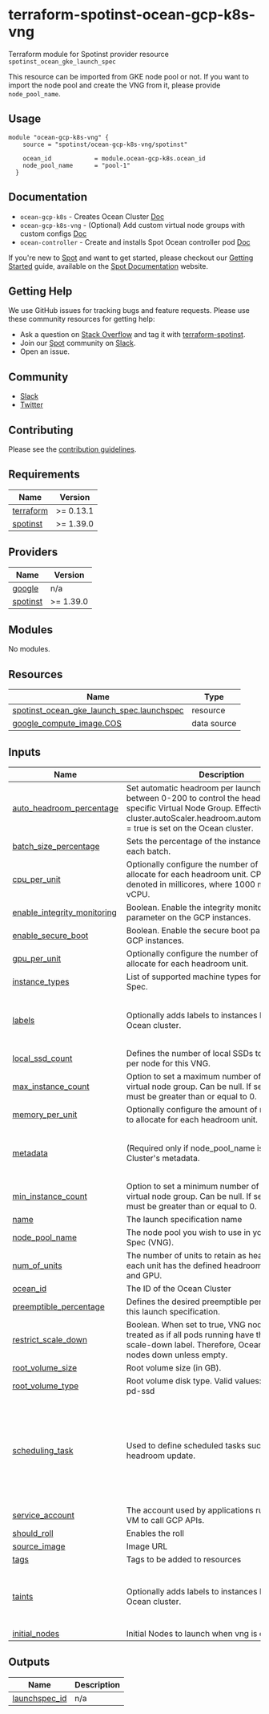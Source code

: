 # terraform-spotinst-ocean-gcp-k8s-vng
Terraform module for Spotinst provider resource `spotinst_ocean_gke_launch_spec`

This resource can be imported from GKE node pool or not. If you want to import the node pool and create the VNG from it, please provide `node_pool_name`.

## Usage
```hcl
module "ocean-gcp-k8s-vng" {
    source = "spotinst/ocean-gcp-k8s-vng/spotinst"

    ocean_id            = module.ocean-gcp-k8s.ocean_id
    node_pool_name      = "pool-1"
  }
```

## Documentation
* `ocean-gcp-k8s` - Creates Ocean Cluster [Doc](https://registry.terraform.io/modules/spotinst/ocean-gcp-k8s/spotinst/latest)
* `ocean-gcp-k8s-vng` - (Optional) Add custom virtual node groups with custom configs [Doc](https://registry.terraform.io/modules/spotinst/ocean-gcp-k8s-vng/spotinst/latest)
* `ocean-controller` - Create and installs Spot Ocean controller pod [Doc](https://registry.terraform.io/modules/spotinst/ocean-controller/spotinst/latest)


If you're new to [Spot](https://spot.io/) and want to get started, please checkout our [Getting Started](https://docs.spot.io/connect-your-cloud-provider/) guide, available on the [Spot Documentation](https://docs.spot.io/) website.

## Getting Help

We use GitHub issues for tracking bugs and feature requests. Please use these community resources for getting help:

- Ask a question on [Stack Overflow](https://stackoverflow.com/) and tag it with [terraform-spotinst](https://stackoverflow.com/questions/tagged/terraform-spotinst/).
- Join our [Spot](https://spot.io/) community on [Slack](http://slack.spot.io/).
- Open an issue.

## Community

- [Slack](http://slack.spot.io/)
- [Twitter](https://twitter.com/spot_hq/)

## Contributing

Please see the [contribution guidelines](CONTRIBUTING.md).
<!-- BEGIN_TF_DOCS -->
## Requirements

| Name | Version |
|------|---------|
| <a name="requirement_terraform"></a> [terraform](#requirement\_terraform) | >= 0.13.1 |
| <a name="requirement_spotinst"></a> [spotinst](#requirement\_spotinst) | >= 1.39.0 |

## Providers

| Name | Version |
|------|---------|
| <a name="provider_google"></a> [google](#provider\_google) | n/a |
| <a name="provider_spotinst"></a> [spotinst](#provider\_spotinst) | >= 1.39.0 |

## Modules

No modules.

## Resources

| Name | Type |
|------|------|
| [spotinst_ocean_gke_launch_spec.launchspec](https://registry.terraform.io/providers/spotinst/spotinst/latest/docs/resources/ocean_gke_launch_spec) | resource |
| [google_compute_image.COS](https://registry.terraform.io/providers/hashicorp/google/latest/docs/data-sources/compute_image) | data source |

## Inputs

| Name                                                                                                                    | Description                                                                                                                                                                                                                     | Type                                                                                                                                                                                                                                                      | Default | Required |
|-------------------------------------------------------------------------------------------------------------------------|---------------------------------------------------------------------------------------------------------------------------------------------------------------------------------------------------------------------------------|-----------------------------------------------------------------------------------------------------------------------------------------------------------------------------------------------------------------------------------------------------------|---------|:--------:|
| <a name="input_auto_headroom_percentage"></a> [auto\_headroom\_percentage](#input\_auto\_headroom\_percentage)          | Set automatic headroom per launch spec. Number between 0-200 to control the headroom % of the specific Virtual Node Group. Effective when cluster.autoScaler.headroom.automatic.is\_enabled = true is set on the Ocean cluster. | `number`                                                                                                                                                                                                                                                  | `null` | no |
| <a name="input_batch_size_percentage"></a> [batch\_size\_percentage](#input\_batch\_size\_percentage)                   | Sets the percentage of the instances to deploy in each batch.                                                                                                                                                                   | `number`                                                                                                                                                                                                                                                  | `20` | no |
| <a name="input_cpu_per_unit"></a> [cpu\_per\_unit](#input\_cpu\_per\_unit)                                              | Optionally configure the number of CPUs to allocate for each headroom unit. CPUs are denoted in millicores, where 1000 millicores = 1 vCPU.                                                                                     | `number`                                                                                                                                                                                                                                                  | `null` | no |
| <a name="input_enable_integrity_monitoring"></a> [enable\_integrity\_monitoring](#input\_enable\_integrity\_monitoring) | Boolean. Enable the integrity monitoring parameter on the GCP instances.                                                                                                                                                        | `bool`                                                                                                                                                                                                                                                    | `null` | no |
| <a name="input_enable_secure_boot"></a> [enable\_secure\_boot](#input\_enable\_secure\_boot)                            | Boolean. Enable the secure boot parameter on the GCP instances.                                                                                                                                                                 | `bool`                                                                                                                                                                                                                                                    | `null` | no |
| <a name="input_gpu_per_unit"></a> [gpu\_per\_unit](#input\_gpu\_per\_unit)                                              | Optionally configure the number of GPUS to allocate for each headroom unit.                                                                                                                                                     | `number`                                                                                                                                                                                                                                                  | `null` | no |
| <a name="input_instance_types"></a> [instance\_types](#input\_instance\_types)                                          | List of supported machine types for the Launch Spec.                                                                                                                                                                            | `list(string)`                                                                                                                                                                                                                                            | `null` | no |
| <a name="input_labels"></a> [labels](#input\_labels)                                                                    | Optionally adds labels to instances launched in an Ocean cluster.                                                                                                                                                               | <pre>list(object({<br>    key   = string<br>    value = string<br>  }))</pre>                                                                                                                                                                             | `null` | no |
| <a name="input_local_ssd_count"></a> [local\_ssd\_count](#input\_local\_ssd\_count)                                     | Defines the number of local SSDs to be attached per node for this VNG.                                                                                                                                                          | `number`                                                                                                                                                                                                                                                  | `null` | no |
| <a name="input_max_instance_count"></a> [max\_instance\_count](#input\_max\_instance\_count)                            | Option to set a maximum number of instances per virtual node group. Can be null. If set, the value must be greater than or equal to 0.                                                                                          | `number`                                                                                                                                                                                                                                                  | `1000` | no |
| <a name="input_memory_per_unit"></a> [memory\_per\_unit](#input\_memory\_per\_unit)                                     | Optionally configure the amount of memory (MiB) to allocate for each headroom unit.                                                                                                                                             | `number`                                                                                                                                                                                                                                                  | `null` | no |
| <a name="input_metadata"></a> [metadata](#input\_metadata)                                                              | (Required only if node\_pool\_name is not set) Cluster's metadata.                                                                                                                                                              | <pre>list(object({<br>    key   = string<br>    value = string<br>  }))</pre>                                                                                                                                                                             | `null` | no |
| <a name="input_min_instance_count"></a> [min\_instance\_count](#input\_min\_instance\_count)                            | Option to set a minimum number of instances per virtual node group. Can be null. If set, the value must be greater than or equal to 0.                                                                                          | `number`                                                                                                                                                                                                                                                  | `0` | no |
| <a name="input_name"></a> [name](#input\_name)                                                                          | The launch specification name                                                                                                                                                                                                   | `string`                                                                                                                                                                                                                                                  | `null` | no |
| <a name="input_node_pool_name"></a> [node\_pool\_name](#input\_node\_pool\_name)                                        | The node pool you wish to use in your Launch Spec (VNG).                                                                                                                                                                        | `string`                                                                                                                                                                                                                                                  | `null` | no |
| <a name="input_num_of_units"></a> [num\_of\_units](#input\_num\_of\_units)                                              | The number of units to retain as headroom, where each unit has the defined headroom CPU, memory and GPU.                                                                                                                        | `number`                                                                                                                                                                                                                                                  | `null` | no |
| <a name="input_ocean_id"></a> [ocean\_id](#input\_ocean\_id)                                                            | The ID of the Ocean Cluster                                                                                                                                                                                                     | `string`                                                                                                                                                                                                                                                  | n/a | yes |
| <a name="input_preemptible_percentage"></a> [preemptible\_percentage](#input\_preemptible\_percentage)                  | Defines the desired preemptible percentage for this launch specification.                                                                                                                                                       | `number`                                                                                                                                                                                                                                                  | `100` | no |
| <a name="input_restrict_scale_down"></a> [restrict\_scale\_down](#input\_restrict\_scale\_down)                         | Boolean. When set to true, VNG nodes will be treated as if all pods running have the restrict-scale-down label. Therefore, Ocean will not scale nodes down unless empty.                                                        | `bool`                                                                                                                                                                                                                                                    | `false` | no |
| <a name="input_root_volume_size"></a> [root\_volume\_size](#input\_root\_volume\_size)                                  | Root volume size (in GB).                                                                                                                                                                                                       | `number`                                                                                                                                                                                                                                                  | `null` | no |
| <a name="input_root_volume_type"></a> [root\_volume\_type](#input\_root\_volume\_type)                                  | Root volume disk type. Valid values: pd-standard, pd-ssd                                                                                                                                                                        | `string`                                                                                                                                                                                                                                                  | `null` | no |
| <a name="input_scheduling_task"></a> [scheduling\_task](#input\_scheduling\_task)                                       | Used to define scheduled tasks such as a manual headroom update.                                                                                                                                                                | <pre>object({<br>    is_enabled      = bool<br>    cron_expression = string<br>    task_type       = string<br>    num_of_units    = string<br>    cpu_per_unit    = string<br>    gpu_per_unit    = string<br>    memory_per_unit = string<br>  })</pre> | `null` | no |
| <a name="input_service_account"></a> [service\_account](#input\_service\_account)                                       | The account used by applications running on the VM to call GCP APIs.                                                                                                                                                            | `string`                                                                                                                                                                                                                                                  | `null` | no |
| <a name="input_should_roll"></a> [should\_roll](#input\_should\_roll)                                                   | Enables the roll                                                                                                                                                                                                                | `bool`                                                                                                                                                                                                                                                    | `false` | no |
| <a name="input_source_image"></a> [source\_image](#input\_source\_image)                                                | Image URL                                                                                                                                                                                                                       | `string`                                                                                                                                                                                                                                                  | `null` | no |
| <a name="input_tags"></a> [tags](#input\_tags)                                                                          | Tags to be added to resources                                                                                                                                                                                                   | `map(string)`                                                                                                                                                                                                                                             | `null` | no |
| <a name="input_taints"></a> [taints](#input\_taints)                                                                    | Optionally adds labels to instances launched in an Ocean cluster.                                                                                                                                                               | <pre>list(object({<br>    key    = string<br>    value  = string<br>    effect = string<br>  }))</pre>                                                                                                                                                    | `null` | no |
| <a name="input_initial_nodes"></a> [initial\_nodes](#input\_tags)                                                       | Initial Nodes to launch when vng is created.                                                                                                                                                                                    | `number`                                                                                                                                                                                                                                                    | `null` | no |

## Outputs

| Name | Description |
|------|-------------|
| <a name="output_launchspec_id"></a> [launchspec\_id](#output\_launchspec\_id) | n/a |
<!-- END_TF_DOCS -->